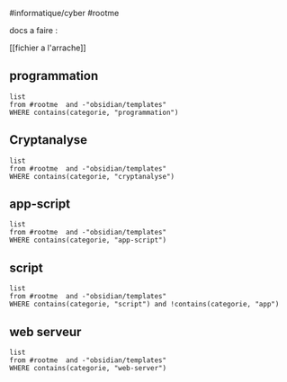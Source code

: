 #informatique/cyber 
#rootme 

docs a faire : 

[[fichier a l'arrache]]

## programmation

```dataview
list 
from #rootme  and -"obsidian/templates"
WHERE contains(categorie, "programmation")
```

## Cryptanalyse


```dataview
list 
from #rootme  and -"obsidian/templates"
WHERE contains(categorie, "cryptanalyse")
```

## app-script

```dataview
list 
from #rootme  and -"obsidian/templates"
WHERE contains(categorie, "app-script")
```

## script

```dataview
list 
from #rootme  and -"obsidian/templates"
WHERE contains(categorie, "script") and !contains(categorie, "app")
```


## web serveur

```dataview
list 
from #rootme  and -"obsidian/templates"
WHERE contains(categorie, "web-server")
```
